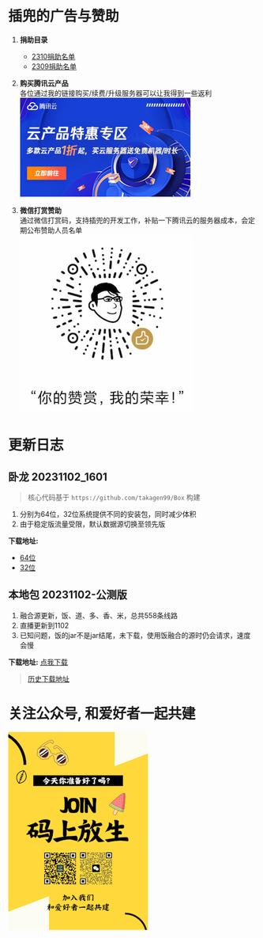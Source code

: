 <!--
 * @Author: bestpvp bestpvp@sina.com
 * @Date: 2023-09-12 15:56:58
 * @LastEditors: bestpvp bestpvp@sina.com
 * @LastEditTime: 2023-10-13 23:06:07
 * @FilePath: /tm/README.md
 * @Description: 这是默认设置,请设置`customMade`, 打开koroFileHeader查看配置 进行设置: https://github.com/OBKoro1/koro1FileHeader/wiki/%E9%85%8D%E7%BD%AE
-->
# 插兜的广告与赞助

1. **捐助目录**

    - [2310捐助名单](./donate/2310.md)
    - [2309捐助名单](./donate/2309.md)

2. **购买腾讯云产品**  
各位通过我的链接购买/续费/升级服务器可以让我得到一些返利  
[![支持插兜](./img/腾讯云邀请.jpg "支持插兜")](https://curl.qcloud.com/sjfCjc8D)

3. **微信打赏赞助**  
通过微信打赏码，支持插兜的开发工作，补贴一下腾讯云的服务器成本，会定期公布赞助人员名单  
![支持插兜](./img/打赏码.jpg "支持插兜")

# 更新日志

## 卧龙 20231102_1601

> 核心代码基于 ``https://github.com/takagen99/Box`` 构建

1. 分别为64位，32位系统提供不同的安装包，同时减少体积
2. 由于稳定版流量受限，默认数据源切换至领先版

**下载地址:**

- [64位](release/tm_wolong_64位_V1.0.20231102_1601.apk)
- [32位](release/tm_wolong_32位_V1.0.20231102_1601.apk)

## 本地包 20231102-公测版

1. 融合源更新，饭、道、多、香、米，总共558条线路
2. 直播更新到1102
3. 已知问题，饭的jar不是jar结尾，未下载，使用饭融合的源时仍会请求，速度会慢

**下载地址:** [点我下载](release/20231102-公测版.zip)

<!-- ## 卧龙 20231023-2021

1. 增加启动时直接进直播的开关，默认关闭
2. 设置中安全DNS默认选中腾讯
3. 由于涉及关键字审核，将原来的时光TV黄哥哥改名为卧龙

**下载地址:** [tm_Box_black_20231023-2021.apk](release/tm_Box_black_20231023-2021.apk)

## 本地包 20231019-公测版

1. 本次融合 2 个数据源：
    - http://饭太硬.top/tv
    - https://pastebin.com/raw/5NHaxyGR
2. 增加自营的玩偶T4线路

**下载地址:** [20231019-公测版.zip](release/20231019-公测版.zip)

## 时光TV黄哥哥 20231018-0810

1. 解决gitcode闪退问题
2. 解决部分站点因加速代理异常导致的可能闪退的bug
3. 优化js加载规则
4. 默认数据源回滚，仍然使用稳定版

**下载地址:** [tm_Box_black_20231018-0810.apk](release/tm_Box_black_20231018-0810.apk)

## 时光TV白妹妹 20231017-1633

1. 修复错误
2. 增加部分站点一集分两段mp4的支持，代码里写死该站点的嗅探逻辑
3. 嗅探使用okhttp后，忘记添加缓存机制，加入缓存机制以提升嗅深速度
4. quickjs lib include arm64-v8a now, add it to build type.
5. 更新quickjs版本

**下载地址:** [tm_TVBoxOS_white_20231017-1633.apk](release/tm_TVBoxOS_white_20231017-1633.apk) -->

<!-- 

## 时光TV黄哥哥 20231013-2253

1. 更新quickJS以及配套工程
2. 嗅探使用okhttp后，忘记添加缓存机制，加入缓存机制以提升嗅深速度
3. 增加部分站点一集分两段mp4的支持，代码里写死该站点的嗅探逻辑
4. 时光机哥哥改名时光TV黄哥哥，以及图标，以及详情页的品牌外露

**下载地址:** [tm_Box_black_20231013-2253.apk](release/tm_Box_black_20231013-2253.apk "时光TV黄哥哥 20231013-2253")

## 时光TV白妹妹 20231013-2133

1. 时光机妹妹改名时光TV白妹妹，以及图标，以及详情页的品牌外露

**下载地址:** [tm_TVBoxOS_white_20231013-2133.apk](release/tm_TVBoxOS_white_20231013-2133.apk "时光TV白妹妹 20231013-2133")

## 本地包 20231013-公测版

1. 直播版本更新到最新的1013
2. 制作工具的重构以及问题修复

**下载地址:** [20231013-公测版.zip](release/20231013-公测版.zip "20231013-公测版")

## 本地包 20231009-公测版

1. 增加更多内置线路，使用自研的merge.js，体积更小
2. 制作工具的重构以及问题修复

**下载地址:** [20231009-公测版.zip](release/20231009-公测版.zip "20231009-公测版")

## 本地包 20230927-公测版

1. 支持相对路径的源融合，比如荷城茶秀
2. 制作工具的重构以及问题修复

**下载地址:** [20230927-公测版.zip](release/20230927-公测版.zip "20230927-公测版")

## 时光机哥哥20230925-2204

1. 修复由于xstream升级后导致xml源解析失败的问题，报错：ForbiddenClassException

**下载地址:** [tm_Box_black_20230925-2204.apk](release/tm_Box_black_20230925-2204.apk "时光机哥哥20230925-2204")

## 时光机哥哥20230922-0959

1. 回滚到 FF4, 更新 Exo

**下载地址:** [tm_Box_black_20230922-0959.apk](release/tm_Box_black_20230922-0959.apk "时光机哥哥20230922-0959") -->

> [历史下载地址](https://github.com/bestpvp/tm/tree/main/release)

# 关注公众号, 和爱好者一起共建

[![加入我们](./img/join.png "加入我们")](https://mp.weixin.qq.com/mp/appmsgalbum?__biz=MzUyNzg2NTM5Ng==&action=getalbum&album_id=3013702748250390530#wechat_redirect)
